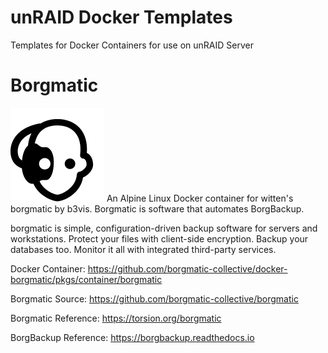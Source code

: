 # unRAID Docker Templates
Templates for Docker Containers for use on unRAID Server

# Borgmatic
<img src="images/borgmatic.png">
An Alpine Linux Docker container for witten's borgmatic by b3vis.  Borgmatic is software that automates BorgBackup.

borgmatic is simple, configuration-driven backup software for servers and workstations. Protect your files with client-side encryption. Backup your databases too. Monitor it all with integrated third-party services.

Docker Container: https://github.com/borgmatic-collective/docker-borgmatic/pkgs/container/borgmatic

Borgmatic Source: https://github.com/borgmatic-collective/borgmatic

Borgmatic Reference: https://torsion.org/borgmatic

BorgBackup Reference: https://borgbackup.readthedocs.io

